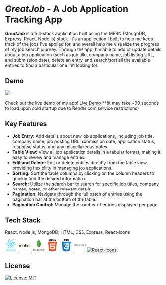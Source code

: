 # _**GreatJob**_ - A Job Application Tracking App

_**GreatJob**_ is a full-stack application built using the MERN (MongoDB, Express, React, Node.js) stack. It's an application I built to help me keep track of the jobs I've applied for, and overall help me visualize the progress of my job search journey. Through the app, I'm able to add or update details about a job application (such as job title, company name, job listing URL, and submission date), delete an entry, and search/sort all the available entries to find a particular one I'm looking for. 

## Demo

![](https://media.giphy.com/media/v1.Y2lkPTc5MGI3NjExcDdzNWhubDB6cG15ZXBpcnRtZTZlZXFhMzR3am5ldmhoOWJlYXpwMCZlcD12MV9pbnRlcm5hbF9naWZfYnlfaWQmY3Q9Zw/C8ZqsUiVppCy5O3OXi/giphy.gif)

Check out the live demo of my app! [Live Demo](https://ntse-mern-job-app-tracker-client.onrender.com/)
**(it may take ~30 seconds to load upon cold startup due to Render.com service restrictions)


## Key Features

- **Job Entry:** Add details about new job applications, including job title, company name, job posting URL, submission date, application status, response status, and any miscellaneous notes.
- **Table View:** View all job application details in a tabular format, making it easy to review and manage entries.
- **Edit and Delete:** Edit or delete entries directly from the table view, providing flexibility in managing job applications.
- **Sorting:** Sort the table columns by clicking on the column headers to quickly find the desired information.
- **Search:** Utilize the search bar to search for specific job titles, company names, notes, or other relevant details.
- **Pagination:** Navigate through the full batch of entries using the pagination bar at the bottom of the table.
- **Pagination Control:** Manage the number of entries displayed per page.

## Tech Stack

React, Node.js, MongoDB, HTML, CSS, Express, React-icons

<p align="left">
  <a href="https://reactjs.org/" target="_blank" rel="noreferrer">
    <img src="https://raw.githubusercontent.com/devicons/devicon/master/icons/react/react-original-wordmark.svg" alt="React.js" width="40" height="40"/>
  </a>
  <a href="https://nodejs.org" target="_blank" rel="noreferrer">
    <img src="https://raw.githubusercontent.com/devicons/devicon/master/icons/nodejs/nodejs-original-wordmark.svg" alt="Node.js" width="40" height="40"/>
  </a>
  <a href="https://www.mongodb.com/" target="_blank" rel="noreferrer">
    <img src="https://raw.githubusercontent.com/devicons/devicon/master/icons/mongodb/mongodb-original-wordmark.svg" alt="MongoDB" width="40" height="40"/>
  </a>
  <a href="https://developer.mozilla.org/en-US/docs/Web/HTML" target="_blank" rel="noreferrer">
    <img src="https://raw.githubusercontent.com/devicons/devicon/master/icons/html5/html5-original-wordmark.svg" alt="HTML" width="40" height="40"/>
  </a>
  <a href="https://developer.mozilla.org/en-US/docs/Web/CSS" target="_blank" rel="noreferrer">
    <img src="https://raw.githubusercontent.com/devicons/devicon/master/icons/css3/css3-original-wordmark.svg" alt="CSS" width="40" height="40"/>
  </a>
  <a href="https://expressjs.com" target="_blank" rel="noreferrer">
    <img src="https://raw.githubusercontent.com/devicons/devicon/master/icons/express/express-original-wordmark.svg" alt="Express" width="40" height="40"/>
  </a>
  <a href="https://react-icons.github.io/react-icons/" target="_blank" rel="noreferrer">
    <img src="https://raw.githubusercontent.com/react-icons/react-icons/master/react-icons.svg" alt="React-icons" width="40" height="40"/>
  </a>
</p>

## License
[![License: MIT](https://img.shields.io/badge/License-MIT-yellow.svg)](https://opensource.org/licenses/MIT)
